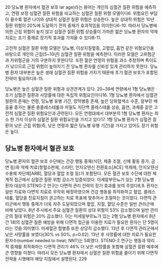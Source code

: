 20 당뇨병 환자에서 혈관 보호
lar age)라는 용어는 개인의 심혈관 질환 위험을 예측하고, 연령 보정 심혈관 질환 위험을 비교하는 심혈관 질환 위험 모델이다6. 위험요인 부담이 클수록 혈관 나이와 상대적 심혈관 질환 위험은 상승한다. 높은 상대적 위험은 10년 질환 위험이 20%에 도달하기 전의 중재가 효과적임을 의미한다6-10. 따라서 당뇨병에 의한 근접 위험이 높지 않고 심혈관 질환 위험 상승률이 가파른 젊은 당뇨병 환자의 약제 치료는 조기 중재로 장기적 효과를 가져올 수 있다8-11.

고전적 심혈관 질환 위험 모델은 당뇨병, 이상지질혈증, 고혈압, 흡연 같은 위험요인을 바탕으로 개인의 근접(5~10년) 심혈관 질환 위험을 예측한다. 이러한 모델은 고위험군과 저위험군을 거의 구분하지 못한다12. 또한 젊은 연령의 위험을 과소 추정하며 특이도가 낮으므로 근접 위험이 높아지기 전 당뇨병 환자를 신뢰성 있게 관리하지 못한다. 당뇨병 환자 대부분은 높은 생애 심혈관 질환 위험을 가지기 때문에 초기 혈관 보호가 포함된 전략이 필요하다8-15.

당뇨병은 높은 심혈관 질환 위험과 상관관계가 있다. 20~39세 연령에서 1형 당뇨병은 조기 심혈관 질환과 사망률에 대한 독립적 위험요인이다16. 1형 당뇨병 환자에서 심혈관 질환의 존재는 연령, 당뇨병 유병 기간, 망막병증 존재, 높은 당화혈색소 수준, 알부민 배출율 증가는 물론 총콜레스테롤과 저밀도 지단백 콜레스테롤 상승, 흡연, 과체중 같은 고전적 심혈관 질환 위험요인과 관련된다. 모든 연령대에서 대부분의 1형 당뇨병 환자는 최소 한 가지 이상의 심혈관 질환 위험요인을 가지고 있다17. 1형 당뇨병 환자가 심혈관 질환의 낮은 근접 위험(즉, 낮은 연령과 짧은 당뇨병 유병 기간)을 가지고 있어도 장기 위험은 높다.

## 당뇨병 환자에서 혈관 보호

당뇨병 환자의 혈관 보호 수단에는 건강 행동 중재(식단, 체중 조절, 신체 활동 증가, 금연 등)와 약제 치료(항혈소판제, 스타틴, 안지오텐신 전환효소[ACE] 억제제, 안지오텐신수용체 차단제[ARB], 혈당과 혈압 조절 등)가 포함된다. 모든 혈관 보호 수단에 대한 체계적 접근에서 심혈관 질환 위험 감소가 입증되었다. 미세알부민뇨가 있는 2형 당뇨병 환자 대상의 STENO-2 연구는 다면적 관리 전략의 장기 효과를 보여 주었다8,9. 환자는 일반 치료와 다면적 치료로 무작위 배정하였으며 건강 행동을 최적화하고 혈압, 콜레스테롤, 혈당을 진료지침이 권고하는 치료 목표에 맞추어서 조절하는 것이었다. 다면적 관리군에서 행동 중재가 더욱 자주 도달되었으며 혈압, 지질, 혈당 수준은 일반 관리군에 비해 낮았다. 8년 추시에서 주요 심혈관 질환의 상대 위험이 53% 감소했으며 일반 관리군의 절대 위험은 20% 감소했다. 이는 미세알부민뇨가 있는 2형 당뇨병 환자에서 8년간 1회의 심혈관 질환 예방을 위해 다면적 접근을 이용한 치료가 필요한 환자는 단 5명이라는 것을 의미했다. 미세혈관 합병증 또한 상당히 감소했다. 13년 후 다면적 관리군에서 낮은 사망률을 보였다(30% vs 50%, p=0.02). 13년 후 사망률에 대한 치료가 필요한 환자수(number needed to treat; NNT)는 5회였다. STENO-2 연구는 행동과 약리적 중재를 최적화하는 다면적 관리가 46% 더 낮은 사망률을 포함해 심혈관 질환 예후에 큰 영향을 미쳤다. 따라서 모든 당뇨병 환자에서 심혈관 질환 위험을 줄이기 위해 다면적 전략을 시행해야 해당 지침에서 설명된다.
<PAGE>229